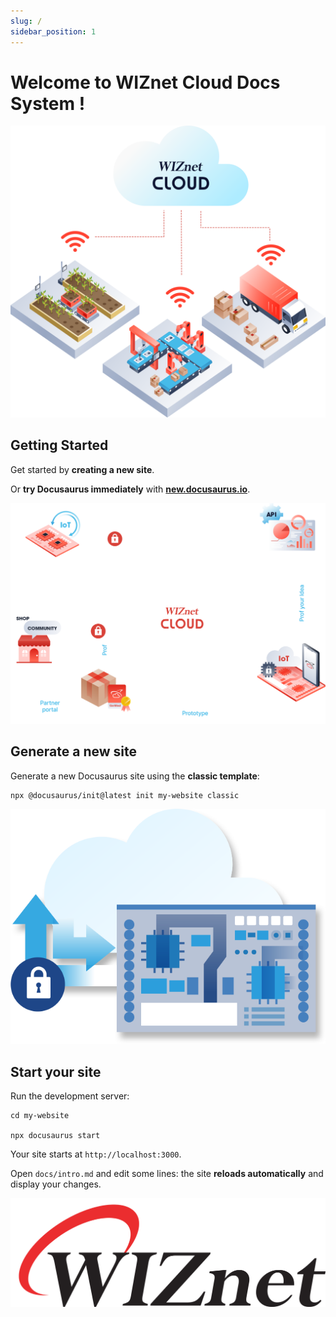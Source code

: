 ```yaml
---
slug: /
sidebar_position: 1
---
```


# Welcome to WIZnet Cloud Docs System !

![](../static/img/CLoud/IMAGES/comp1_img_1.c61e995f.png)


## Getting Started

Get started by **creating a new site**.

Or **try Docusaurus immediately** with **[new.docusaurus.io](https://new.docusaurus.io)**.


![](../static/img/CLoud/IMAGES/ComptwoImg.3e3279d9.png)


## Generate a new site

Generate a new Docusaurus site using the **classic template**:

```shell
npx @docusaurus/init@latest init my-website classic
```

![](../static/img/CLoud/IMAGES/comp4img1.df2b5ebe.png)

## Start your site

Run the development server:

```shell
cd my-website

npx docusaurus start
```

Your site starts at `http://localhost:3000`.

Open `docs/intro.md` and edit some lines: the site **reloads automatically** and display your changes.


![](../static/img/croppedwiznetlogo.png)
